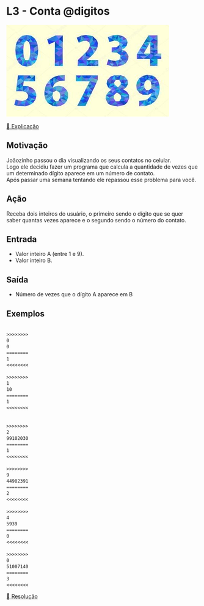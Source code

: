 # L3 - Conta @digitos

![_](cover.jpg)

[🎥 Explicação](https://youtu.be/1zT-Y0Zb1K0)

## Motivação

Joãozinho passou o dia visualizando os seus contatos no celular.  
Logo ele decidiu fazer um programa que calcula a quantidade de vezes que um determinado dígito aparece em um número de contato.  
Após passar uma semana tentando ele repassou esse problema para você.  

## Ação

Receba dois inteiros do usuário, o primeiro sendo o dígito que se quer saber quantas vezes aparece e o segundo sendo o número do contato.

## Entrada

* Valor inteiro A (entre 1 e 9).
* Valor inteiro B.

## Saída

* Número de vezes que o dígito A aparece em B  

## Exemplos

```

>>>>>>>>
0
0
========
1
<<<<<<<<

>>>>>>>>
1
10
========
1
<<<<<<<<


>>>>>>>>
2
99102030
========
1
<<<<<<<<

>>>>>>>>
9
44902391
========
2
<<<<<<<<

>>>>>>>>
4
5939
========
0
<<<<<<<<

>>>>>>>>
0
51007140
========
3
<<<<<<<<
```

[💎 Resolução](https://youtu.be/utRdA8SwBzA)